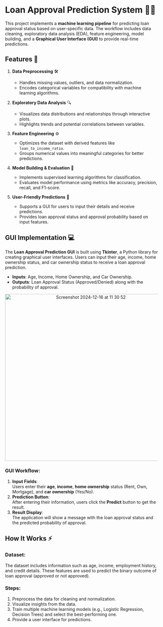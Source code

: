 # Loan Approval Prediction System 🏦💡

This project implements a **machine learning pipeline** for predicting loan approval status based on user-specific data. The workflow includes data cleaning, exploratory data analysis (EDA), feature engineering, model building, and a **Graphical User Interface (GUI)** to provide real-time predictions.

## Features 🚀

1. **Data Preprocessing** 🛠️  
   - Handles missing values, outliers, and data normalization.  
   - Encodes categorical variables for compatibility with machine learning algorithms.  

2. **Exploratory Data Analysis** 🔍  
   - Visualizes data distributions and relationships through interactive plots.  
   - Highlights trends and potential correlations between variables.  

3. **Feature Engineering** ⚙️  
   - Optimizes the dataset with derived features like `loan_to_income_ratio`.  
   - Groups numerical values into meaningful categories for better predictions.  

4. **Model Building & Evaluation** 🤖  
   - Implements supervised learning algorithms for classification.  
   - Evaluates model performance using metrics like accuracy, precision, recall, and F1-score.  

5. **User-Friendly Predictions** 🎯  
   - Supports a GUI for users to input their details and receive predictions.  
   - Provides loan approval status and approval probability based on input features.

## GUI Implementation 💻

The **Loan Approval Prediction GUI** is built using **Tkinter**, a Python library for creating graphical user interfaces. Users can input their age, income, home ownership status, and car ownership status to receive a loan approval prediction. 

- **Inputs**: Age, Income, Home Ownership, and Car Ownership.  
- **Outputs**: Loan Approval Status (Approved/Denied) along with the probability of approval.
<p align="center">
  <img width="550" alt="Screenshot 2024-12-16 at 11 30 52" src="https://github.com/user-attachments/assets/98ace0a5-f548-4476-b239-1087b4d95148" />
</p>

### GUI Workflow:
1. **Input Fields**:  
   Users enter their **age**, **income**, **home ownership** status (Rent, Own, Mortgage), and **car ownership** (Yes/No).
2. **Prediction Button**:  
   After entering their information, users click the **Predict** button to get the result.
3. **Result Display**:  
   The application will show a message with the loan approval status and the predicted probability of approval.


## How It Works ⚡

### Dataset:
The dataset includes information such as age, income, employment history, and credit details. These features are used to predict the binary outcome of loan approval (approved or not approved).

### Steps:
1. Preprocess the data for cleaning and normalization.
2. Visualize insights from the data.
3. Train multiple machine learning models (e.g., Logistic Regression, Decision Trees) and select the best-performing one.
4. Provide a user interface for predictions.

